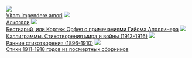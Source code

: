 ![](/books/poetry/Гийом%20Аполлинер/Vitam%20impendere%20amori.jpg)  
[Vitam impendere amori](/books/poetry/Гийом%20Аполлинер/Vitam%20impendere%20amori)
![](/books/poetry/Гийом%20Аполлинер/Алкоголи.jpg)  
[Алкоголи](/books/poetry/Гийом%20Аполлинер/Алкоголи)
![](/books/poetry/Гийом%20Аполлинер/Бестиарий,%20или%20Кортеж%20Орфея%20с%20примечаниями%20Гийома%20Аполлинера.jpg)  
[Бестиарий, или Кортеж Орфея с примечаниями Гийома Аполлинера](/books/poetry/Гийом%20Аполлинер/Бестиарий,%20или%20Кортеж%20Орфея%20с%20примечаниями%20Гийома%20Аполлинера)
![](/books/poetry/Гийом%20Аполлинер/Каллиграммы.%20Стихотворения%20мира%20и%20войны%20(1913-1916).jpg)  
[Каллиграммы. Стихотворения мира и войны (1913-1916)](/books/poetry/Гийом%20Аполлинер/Каллиграммы.%20Стихотворения%20мира%20и%20войны%20(1913-1916))
![](/books/poetry/Гийом%20Аполлинер/Ранние%20стихотворения%20(1896-1910).jpg)  
[Ранние стихотворения (1896-1910)](/books/poetry/Гийом%20Аполлинер/Ранние%20стихотворения%20(1896-1910))
![](/books/poetry/Гийом%20Аполлинер/Стихи%201911-1918%20годов%20из%20посмертных%20сборников.jpg)  
[Стихи 1911-1918 годов из посмертных сборников](/books/poetry/Гийом%20Аполлинер/Стихи%201911-1918%20годов%20из%20посмертных%20сборников)